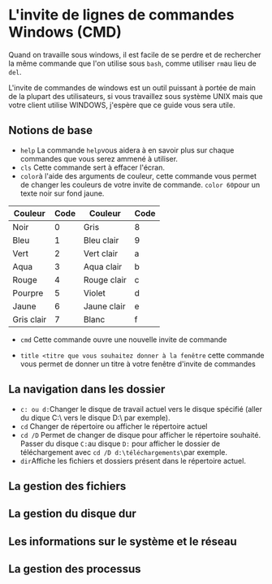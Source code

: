 # L'invite de lignes de commandes Windows (CMD)

Quand on travaille sous windows, il est facile de se perdre et de rechercher la même commande que l'on utilise sous `bash`, comme utiliser `rm`au lieu de `del`.

L'invite de commandes de windows est un outil puissant à portée de main de la plupart des utilisateurs, si vous travaillez sous système UNIX mais que votre client utilise WINDOWS, j'espère que ce guide vous sera utile.

## Notions de base

- `help` La commande `help`vous aidera à en savoir plus sur chaque commandes que vous serez ammené à utiliser.
- `cls` Cette commande sert à effacer l'écran.
- `color`à l'aide des arguments de couleur, cette commande vous permet de changer les couleurs de votre invite de commande. `color 60`pour un texte noir sur fond jaune.

| Couleur     | Code | Couleur     | Code |
| ----------- | -----| ----------- | -----|
| Noir        | 0    | Gris        | 8    |
| Bleu        | 1    | Bleu clair  | 9    |
| Vert        | 2    | Vert clair  | a    |
| Aqua        | 3    | Aqua clair  | b    |
| Rouge       | 4    | Rouge clair | c    |
| Pourpre     | 5    | Violet      | d    |
| Jaune       | 6    | Jaune clair | e    |
| Gris clair  | 7    | Blanc       | f    |

- `cmd` Cette commande ouvre une nouvelle invite de commande

- `title <titre que vous souhaitez donner à la fenêtre` cette commande vous permet de donner un titre à votre fenêtre d'invite de commandes

## La navigation dans les dossier

- `c: ou d:`Changer le disque de travail actuel vers le disque spécifié (aller du dique C:\ vers le disque D:\ par exemple).
- `cd` Changer de répertoire ou afficher le répertoire actuel
- `cd /D` Permet de changer de disque pour afficher le répertoire souhaité. Passer du disque `C:`au disque `D:` pour afficher le dossier de téléchargement avec `cd /D d:\téléchargements\`par exemple.
- `dir`Affiche les fichiers et dossiers présent dans le répertoire actuel.

## La gestion des fichiers

## La gestion du disque dur

## Les informations sur le système et le réseau

## La gestion des processus

